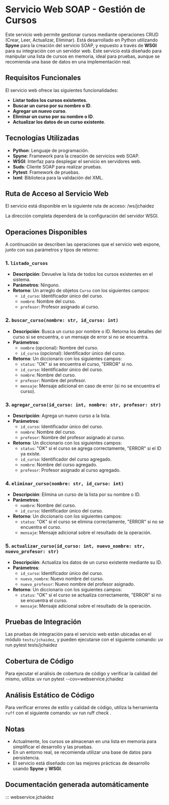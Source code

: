 # Servicio Web SOAP - Gestión de Cursos

Este servicio web permite gestionar cursos mediante operaciones CRUD (Crear, Leer, Actualizar, Eliminar). Está desarrollado en Python utilizando **Spyne** para la creación del servicio SOAP, y expuesto a través de **WSGI** para su integración con un servidor web. Este servicio está diseñado para manipular una lista de cursos en memoria, ideal para pruebas, aunque se recomienda una base de datos en una implementación real.

## Requisitos Funcionales

El servicio web ofrece las siguientes funcionalidades:

- **Listar todos los cursos existentes**.
- **Buscar un curso por su nombre o ID**.
- **Agregar un nuevo curso**.
- **Eliminar un curso por su nombre o ID**.
- **Actualizar los datos de un curso existente**.

## Tecnologías Utilizadas

- **Python**: Lenguaje de programación.
- **Spyne**: Framework para la creación de servicios web SOAP.
- **WSGI**: Interfaz para desplegar el servicio en servidores web.
- **Suds**: Cliente SOAP para realizar pruebas.
- **Pytest**: Framework de pruebas.
- **lxml**: Biblioteca para la validación del XML.

## Ruta de Acceso al Servicio Web

El servicio está disponible en la siguiente ruta de acceso:
/ws/jchaidez

La dirección completa dependerá de la configuración del servidor WSGI.

## Operaciones Disponibles

A continuación se describen las operaciones que el servicio web expone, junto con sus parámetros y tipos de retorno:

### 1. `listado_cursos`

- **Descripción**: Devuelve la lista de todos los cursos existentes en el sistema.
- **Parámetros**: Ninguno.
- **Retorno**: Un arreglo de objetos `Curso` con los siguientes campos:
  - `id_curso`: Identificador único del curso.
  - `nombre`: Nombre del curso.
  - `profesor`: Profesor asignado al curso.

### 2. `buscar_curso(nombre: str, id_curso: int)`

- **Descripción**: Busca un curso por nombre o ID. Retorna los detalles del curso si se encuentra, o un mensaje de error si no se encuentra.
- **Parámetros**:
  - `nombre` (opcional): Nombre del curso.
  - `id_curso` (opcional): Identificador único del curso.
- **Retorno**: Un diccionario con los siguientes campos:
  - `status`: "OK" si se encuentra el curso, "ERROR" si no.
  - `id_curso`: Identificador único del curso.
  - `nombre`: Nombre del curso.
  - `profesor`: Nombre del profesor.
  - `mensaje`: Mensaje adicional en caso de error (si no se encuentra el curso).

### 3. `agregar_curso(id_curso: int, nombre: str, profesor: str)`

- **Descripción**: Agrega un nuevo curso a la lista.
- **Parámetros**:
  - `id_curso`: Identificador único del curso.
  - `nombre`: Nombre del curso.
  - `profesor`: Nombre del profesor asignado al curso.
- **Retorno**: Un diccionario con los siguientes campos:
  - `status`: "OK" si el curso se agrega correctamente, "ERROR" si el ID ya existe.
  - `id_curso`: Identificador del curso agregado.
  - `nombre`: Nombre del curso agregado.
  - `profesor`: Profesor asignado al curso agregado.

### 4. `eliminar_curso(nombre: str, id_curso: int)`

- **Descripción**: Elimina un curso de la lista por su nombre o ID.
- **Parámetros**:
  - `nombre`: Nombre del curso.
  - `id_curso`: Identificador único del curso.
- **Retorno**: Un diccionario con los siguientes campos:
  - `status`: "OK" si el curso se elimina correctamente, "ERROR" si no se encuentra el curso.
  - `mensaje`: Mensaje adicional sobre el resultado de la operación.

### 5. `actualizar_curso(id_curso: int, nuevo_nombre: str, nuevo_profesor: str)`

- **Descripción**: Actualiza los datos de un curso existente mediante su ID.
- **Parámetros**:
  - `id_curso`: Identificador único del curso.
  - `nuevo_nombre`: Nuevo nombre del curso.
  - `nuevo_profesor`: Nuevo nombre del profesor asignado.
- **Retorno**: Un diccionario con los siguientes campos:
  - `status`: "OK" si el curso se actualiza correctamente, "ERROR" si no se encuentra el curso.
  - `mensaje`: Mensaje adicional sobre el resultado de la operación.

## Pruebas de Integración

Las pruebas de integración para el servicio web están ubicadas en el módulo `tests/jchaidez`, y pueden ejecutarse con el siguiente comando:
uv run pytest tests/jchaidez

## Cobertura de Código

Para ejecutar el análisis de cobertura de código y verificar la calidad del mismo, utiliza:
uv run pytest --cov=webservice.jchaidez

## Análisis Estático de Código

Para verificar errores de estilo y calidad de código, utiliza la herramienta `ruff` con el siguiente comando:
uv run ruff check .

## Notas

- Actualmente, los cursos se almacenan en una lista en memoria para simplificar el desarrollo y las pruebas.
- En un entorno real, se recomienda utilizar una base de datos para persistencia.
- El servicio está diseñado con las mejores prácticas de desarrollo usando **Spyne** y **WSGI**.

## Documentación generada automáticamente

::: webservice.jchaidez
